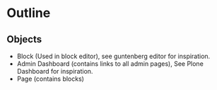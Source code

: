 # Outline

## Objects
- Block (Used in block editor), see guntenberg editor for inspiration.
- Admin Dashboard (contains links to all admin pages), See Plone Dashboard for inspiration.
- Page (contains blocks)